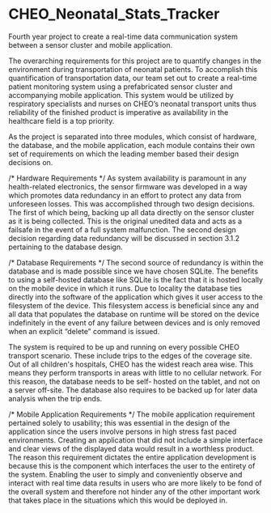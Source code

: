 # CHEO_Neonatal_Stats_Tracker
Fourth year project to create a real-time data communication system between a sensor cluster and mobile application.

The overarching requirements for this project are to quantify changes in the environment during transportation of neonatal 
patients. To accomplish this quantification of transportation data, our team set out to create a real-time patient monitoring 
system using a prefabricated sensor cluster and accompanying mobile application. This system would be utilized by respiratory 
specialists and nurses on CHEO’s neonatal transport units thus reliability of the finished product is imperative as availability 
in the healthcare field is a top priority. 

As the project is separated into three modules, which consist of hardware, the database, and the mobile application, each module 
contains their own set of requirements on which the leading member based their design decisions on. 

/* Hardware Requirements */
As system availability is paramount in any health-related electronics, the sensor firmware was developed in a way which promotes 
data redundancy in an effort to protect any data from unforeseen losses. This was accomplished through two design decisions. 
The first of which being, backing up all data directly on the sensor cluster as it is being collected. This is the original unedited data 
and acts as a failsafe in the event of a full system malfunction. The second design decision regarding data redundancy will be 
discussed in section 3.1.2 pertaining to the database design. 

/* Database Requirements */
The second source of redundancy is within the database and is made possible since we have chosen SQLite. The benefits to using a 
self-hosted database like SQLite is the fact that it is hosted locally on the mobile device in which it runs. Due to locality the database 
ties directly into the software of the application which gives it user access to the filesystem of the device. This filesystem access is 
beneficial since any and all data that populates the database on runtime will be stored on the device indefinitely in the event of any 
failure between devices and is only removed when an explicit “delete” command is issued.

The system is required to be up and running on every possible CHEO transport scenario. These include trips to the edges of the coverage 
site. Out of all children's hospitals, CHEO has the widest reach area wise. This means they perform transports in areas with little to no 
cellular network. For this reason, the database needs to be self- hosted on the tablet, and not on a server off-site. The database also 
requires to be backed up for later data analysis when the trip ends. 

/* Mobile Application Requirements */
The mobile application requirement pertained solely to usability; this was essential in the design of the application since the users involve 
persons in high stress fast paced environments. Creating an application that did not include a simple interface and clear views of the 
displayed data would result in a worthless product. The reason this requirement dictates the entire application development is because 
this is the component which interfaces the user to the entirety of the system. Enabling the user to simply and conveniently observe and 
interact with real time data results in users who are more likely to be fond of the overall system and therefore not hinder any of the other
 important work that takes place in the situations which this would be deployed in. 
